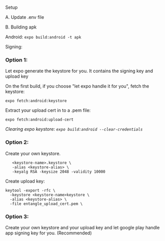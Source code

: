 Setup

A. Update .env file

B. Building apk

Android: `expo build:android -t apk`

Signing:

### Option 1:

Let expo generate the keystore for you. It contains the signing key and upload key

On the first build, if you choose "let expo handle it for you", fetch the keystore:

`expo fetch:android:keystore`

Extract your upload cert in to a .pem file:

`expo fetch:android:upload-cert`

_Clearing expo keystore: `expo build:android --clear-credentials`_

### Option 2:

Create your own keystore.

```keytool -genkey -v -keystore \
   <keystore-name>.keystore \
   -alias <keystore-alias> \
   -keyalg RSA -keysize 2048 -validity 10000
```

Create upload key:

```
keytool -export -rfc \
  -keystore <keystore-name>keystore \
  -alias <keystore-alias> \
  -file entangle_upload_cert.pem \
```

### Option 3:

Create your own keystore and your upload key and let google play handle app signing key for you. (Recommended)
